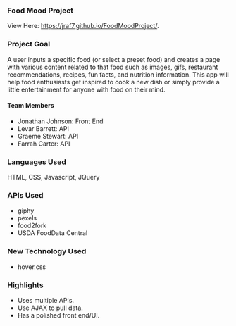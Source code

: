 ### Food Mood Project
View Here: https://jraf7.github.io/FoodMoodProject/.

### Project Goal
A user inputs a specific food (or select a preset food) and creates a page with various content related to that food such as images, gifs, restaurant recommendations, recipes, fun facts, and nutrition information.  This app will help food enthusiasts get inspired to cook a new dish or simply provide a little entertainment for anyone with food on their mind.

#### Team Members
- Jonathan Johnson: Front End
- Levar Barrett: API
- Graeme Stewart: API
- Farrah Carter: API

### Languages Used
HTML, CSS, Javascript, JQuery
### APIs Used
* giphy
* pexels
* food2fork
* USDA FoodData Central

### New Technology Used
* hover.css

### Highlights
* Uses multiple APIs.
* Use AJAX to pull data.
* Has a polished front end/UI.
